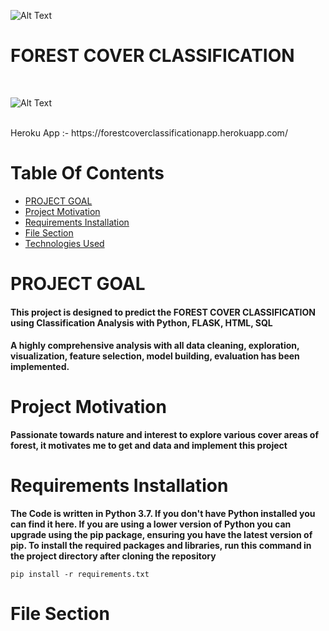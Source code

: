 ![Alt Text](https://github.com/DheerajKumar97/Forest-Cover-Classification-Flask--Deployment-Heroku/blob/master/templates/cov.jpg)

#  FOREST COVER CLASSIFICATION
<br>

![Alt Text](https://github.com/DheerajKumar97/Forest-Cover-Classification-Flask--Deployment-Heroku/blob/master/templates/depphoto.png)

<br>
Heroku App :- https://forestcoverclassificationapp.herokuapp.com/

# Table Of Contents
- [PROJECT GOAL](#PROJECT-GOAL)
- [Project Motivation](#Project-Motivation)
- [Requirements Installation](#Requirements-Installation)
- [File Section](#File-Section)
- [Technologies Used](#Technologies-Used)


# PROJECT GOAL

#### This project is designed to predict the FOREST COVER CLASSIFICATION using Classification Analysis with Python, FLASK, HTML, SQL 
#### A highly comprehensive analysis with all data cleaning, exploration, visualization, feature selection, model building, evaluation has been implemented.

# Project Motivation

**Passionate towards nature and interest to explore various cover  areas of forest, it motivates me to get and data and implement this project**

# Requirements Installation

**The Code is written in Python 3.7. If you don't have Python installed you can find it here. If you are using a lower version of Python you can upgrade using the pip package, ensuring you have the latest version of pip. To install the required packages and libraries, run this command in the project directory after cloning the repository**

    pip install -r requirements.txt
    
# File Section

